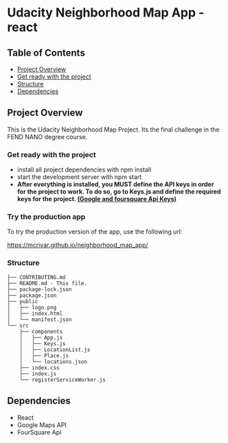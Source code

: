 # Udacity Neighborhood Map App - react

## Table of Contents

* [Project Overview](#project-overview)
* [Get ready with the project](#get-ready-with-the-project)
* [Structure](#structure)
* [Dependencies](#dependencies)


## Project Overview

This is the Udacity Neighborhood Map Project. Its the final challenge in the FEND NANO degree course.

### Get ready with the project

* install all project dependencies with npm install
* start the development server with npm start
* <b> After everything is installed, you MUST define the API keys in order for the project to work.
  To do so, go to Keys.js and define the required keys for the project. <u>(Google and foursquare Api Keys)</u></b>
  
### Try the production app

To try the production version of the app, use the following url: 

https://mcrivar.github.io/neighborhood_map_app/

### Structure

```
├── CONTRIBUTING.md
├── README.md - This file.
├── package-lock.json
├── package.json
├── public
│   ├── logo.png
│   ├── index.html
│   └── manifest.json
└── src
    ├── components
    │   ├── App.js
    │   ├── Keys.js
    │   ├── LocationList.js
    │   ├── Place.js
    │   └── locations.json
    ├── index.css
    ├── index.js
    └── registerServiceWorker.js

```
## Dependencies

* React
* Google Maps API
* FourSquare Api 



